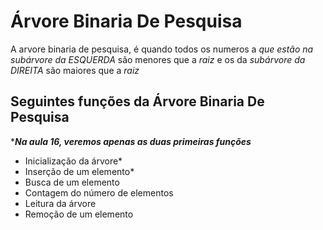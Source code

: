 # Árvore Binaria De Pesquisa

A arvore binaria de pesquisa, é quando todos os numeros a *que estão na subárvore da ESQUERDA* são menores que a *raiz* e os da *subárvore da DIREITA* são maiores que a *raiz*


## Seguintes funções da Árvore Binaria De Pesquisa
****Na aula 16, veremos apenas as duas primeiras funções***

- Inicialização da árvore*
- Inserção de um elemento*
- Busca de um elemento
- Contagem do número de elementos
- Leitura da árvore
- Remoção de um elemento

